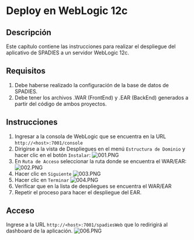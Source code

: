 # Deploy en WebLogic 12c #
## Descripción ##
Este capítulo contiene las instrucciones para realizar el despliegue del aplicativo de SPADIES a un servidor WebLogic 12c.
## Requisitos ##
1. Debe haberse realizado la configuración de la base de datos de SPADIES.
2. Debe tener los archivos .WAR (FrontEnd) y .EAR (BackEnd) generados a partir del código de ambos proyectos.
## Instrucciones ##
1. Ingresar a la consola de WebLogic que se encuentra en la URL `http://<host>:7001/console`
2. Dirigirse a la vista de Despliegues en el menú `Estructura de Dominio` y hacer clic en el botón `Instalar`:
![001.PNG](https://bitbucket.org/repo/RpRKkd/images/2013536604-001.PNG)
3. En `Ruta de Acceso` seleccionar la ruta donde se encuentra el WAR/EAR:
![002.PNG](https://bitbucket.org/repo/RpRKkd/images/2943286910-002.PNG)
4. Hacer clic en `Siguiente`
![003.PNG](https://bitbucket.org/repo/RpRKkd/images/3509571425-003.PNG)
5. Hacer clic en `Terminar`
![004.PNG](https://bitbucket.org/repo/RpRKkd/images/3738827012-004.PNG)
6. Verificar que en la lista de despliegues se encuentra el WAR/EAR
7. Repetir el proceso para hacer el despliegue del EAR. 
## Acceso ##
Ingrese a la URL `http://<host>:7001/spadiesWeb` que lo redirigirá al dashboard de la aplicación.
![006.PNG](https://bitbucket.org/repo/RpRKkd/images/1527955748-006.PNG)